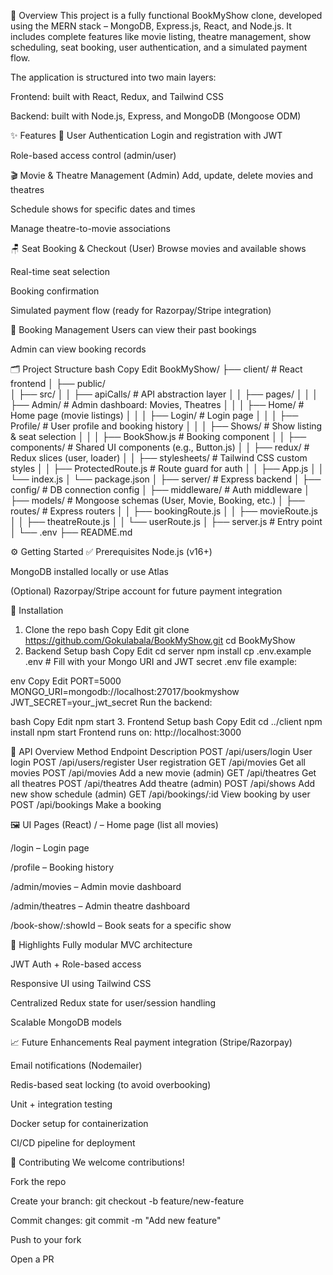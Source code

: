 📖 Overview
This project is a fully functional BookMyShow clone, developed using the MERN stack – MongoDB, Express.js, React, and Node.js. It includes complete features like movie listing, theatre management, show scheduling, seat booking, user authentication, and a simulated payment flow.

The application is structured into two main layers:

Frontend: built with React, Redux, and Tailwind CSS

Backend: built with Node.js, Express, and MongoDB (Mongoose ODM)

✨ Features
🔐 User Authentication
Login and registration with JWT

Role-based access control (admin/user)

🎬 Movie & Theatre Management (Admin)
Add, update, delete movies and theatres

Schedule shows for specific dates and times

Manage theatre-to-movie associations

🪑 Seat Booking & Checkout (User)
Browse movies and available shows

Real-time seat selection

Booking confirmation

Simulated payment flow (ready for Razorpay/Stripe integration)

📅 Booking Management
Users can view their past bookings

Admin can view booking records

🗂️ Project Structure
bash
Copy
Edit
BookMyShow/
├── client/                       # React frontend
│   ├── public/                  
│   ├── src/
│   │   ├── apiCalls/            # API abstraction layer
│   │   ├── pages/
│   │   │   ├── Admin/           # Admin dashboard: Movies, Theatres
│   │   │   ├── Home/            # Home page (movie listings)
│   │   │   ├── Login/           # Login page
│   │   │   ├── Profile/         # User profile and booking history
│   │   │   ├── Shows/           # Show listing & seat selection
│   │   │   ├── BookShow.js      # Booking component
│   │   ├── components/          # Shared UI components (e.g., Button.js)
│   │   ├── redux/               # Redux slices (user, loader)
│   │   ├── stylesheets/         # Tailwind CSS custom styles
│   │   ├── ProtectedRoute.js    # Route guard for auth
│   │   ├── App.js
│   │   └── index.js
│   └── package.json
│
├── server/                      # Express backend
│   ├── config/                  # DB connection config
│   ├── middleware/             # Auth middleware
│   ├── models/                 # Mongoose schemas (User, Movie, Booking, etc.)
│   ├── routes/                 # Express routers
│   │   ├── bookingRoute.js
│   │   ├── movieRoute.js
│   │   ├── theatreRoute.js
│   │   └── userRoute.js
│   ├── server.js               # Entry point
│   └── .env
├── README.md

⚙️ Getting Started
✅ Prerequisites
Node.js (v16+)

MongoDB installed locally or use Atlas

(Optional) Razorpay/Stripe account for future payment integration

🔧 Installation
1. Clone the repo
bash
Copy
Edit
git clone https://github.com/Gokulabala/BookMyShow.git
cd BookMyShow
2. Backend Setup
bash
Copy
Edit
cd server
npm install
cp .env.example .env  # Fill with your Mongo URI and JWT secret
.env file example:

env
Copy
Edit
PORT=5000
MONGO_URI=mongodb://localhost:27017/bookmyshow
JWT_SECRET=your_jwt_secret
Run the backend:

bash
Copy
Edit
npm start
3. Frontend Setup
bash
Copy
Edit
cd ../client
npm install
npm start
Frontend runs on: http://localhost:3000

🔐 API Overview
Method	Endpoint	Description
POST	/api/users/login	User login
POST	/api/users/register	User registration
GET	/api/movies	Get all movies
POST	/api/movies	Add a new movie (admin)
GET	/api/theatres	Get all theatres
POST	/api/theatres	Add theatre (admin)
POST	/api/shows	Add new show schedule (admin)
GET	/api/bookings/:id	View booking by user
POST	/api/bookings	Make a booking

🖼️ UI Pages (React)
/ – Home page (list all movies)

/login – Login page

/profile – Booking history

/admin/movies – Admin movie dashboard

/admin/theatres – Admin theatre dashboard

/book-show/:showId – Book seats for a specific show

📌 Highlights
Fully modular MVC architecture

JWT Auth + Role-based access

Responsive UI using Tailwind CSS

Centralized Redux state for user/session handling

Scalable MongoDB models

📈 Future Enhancements
Real payment integration (Stripe/Razorpay)

Email notifications (Nodemailer)

Redis-based seat locking (to avoid overbooking)

Unit + integration testing

Docker setup for containerization

CI/CD pipeline for deployment

🤝 Contributing
We welcome contributions!

Fork the repo

Create your branch: git checkout -b feature/new-feature

Commit changes: git commit -m "Add new feature"

Push to your fork

Open a PR

